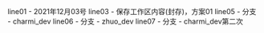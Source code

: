 line01 - 2021年12月03号
line03 - 保存工作区内容(封存)，方案01
line05 - 分支 - charmi_dev
line06 - 分支 - zhuo_dev
line07 - 分支 - charmi_dev第二次
